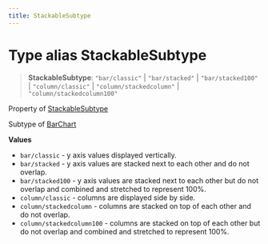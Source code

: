 ```yaml
---
title: StackableSubtype
---
```


# Type alias StackableSubtype

> **StackableSubtype**: `"bar/classic"` \| `"bar/stacked"` \| `"bar/stacked100"` \| `"column/classic"` \| `"column/stackedcolumn"` \| `"column/stackedcolumn100"`

Property of [StackableSubtype](type-alias.StackableSubtype.md)

Subtype of [BarChart](../functions/function.BarChart.md)

 **Values**
- `bar/classic` - y axis values displayed vertically.
- `bar/stacked` - y axis values are stacked next to each other and do not overlap.
- `bar/stacked100` - y axis values are stacked next to each other but do not overlap and combined and stretched to represent 100%.
- `column/classic` - columns are displayed side by side.
- `column/stackedcolumn` - columns are stacked on top of each other and do not overlap.
- `column/stackedcolumn100` - columns are stacked on top of each other but do not overlap and combined and stretched to represent 100%.

